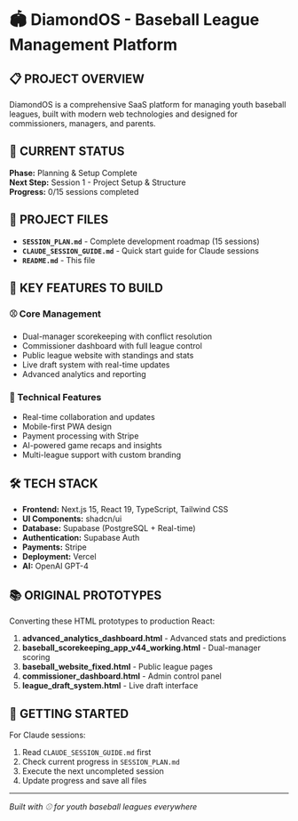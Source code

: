 # 🏟️ DiamondOS - Baseball League Management Platform

## 📋 PROJECT OVERVIEW

DiamondOS is a comprehensive SaaS platform for managing youth baseball leagues, built with modern web technologies and designed for commissioners, managers, and parents.

## 🎯 CURRENT STATUS

**Phase:** Planning & Setup Complete  
**Next Step:** Session 1 - Project Setup & Structure  
**Progress:** 0/15 sessions completed

## 📁 PROJECT FILES

- **`SESSION_PLAN.md`** - Complete development roadmap (15 sessions)
- **`CLAUDE_SESSION_GUIDE.md`** - Quick start guide for Claude sessions
- **`README.md`** - This file

## 🚀 KEY FEATURES TO BUILD

### ⚾ Core Management
- Dual-manager scorekeeping with conflict resolution
- Commissioner dashboard with full league control
- Public league website with standings and stats
- Live draft system with real-time updates
- Advanced analytics and reporting

### 🔧 Technical Features  
- Real-time collaboration and updates
- Mobile-first PWA design
- Payment processing with Stripe
- AI-powered game recaps and insights
- Multi-league support with custom branding

## 🛠️ TECH STACK

- **Frontend:** Next.js 15, React 19, TypeScript, Tailwind CSS
- **UI Components:** shadcn/ui
- **Database:** Supabase (PostgreSQL + Real-time)
- **Authentication:** Supabase Auth
- **Payments:** Stripe
- **Deployment:** Vercel
- **AI:** OpenAI GPT-4

## 📚 ORIGINAL PROTOTYPES

Converting these HTML prototypes to production React:

1. **advanced_analytics_dashboard.html** - Advanced stats and predictions
2. **baseball_scorekeeping_app_v44_working.html** - Dual-manager scoring
3. **baseball_website_fixed.html** - Public league pages  
4. **commissioner_dashboard.html** - Admin control panel
5. **league_draft_system.html** - Live draft interface

## 🎯 GETTING STARTED

For Claude sessions:
1. Read `CLAUDE_SESSION_GUIDE.md` first
2. Check current progress in `SESSION_PLAN.md`
3. Execute the next uncompleted session
4. Update progress and save all files

---

*Built with ⚾ for youth baseball leagues everywhere*